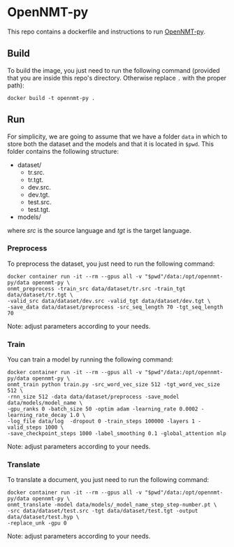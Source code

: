 # OpenNMT-py
This repo contains a dockerfile and instructions to run [OpenNMT-py](https://github.com/OpenNMT/OpenNMT-py).

## Build
To build the image, you just need to run the following command (provided that you are inside this repo's directory. Otherwise replace `.` with the proper path):

```
docker build -t opennmt-py .
```

## Run
For simplicity, we are going to assume that we have a folder `data` in which to store both the dataset and the models and that it is located in `$pwd`. This folder contains the following structure:

* dataset/
  * tr.src.
  * tr.tgt.
  * dev.src.
  * dev.tgt.
  * test.src.
  * test.tgt.
* models/

where *src* is the source language and *tgt* is the target language.

### Preprocess
To preprocess the dataset, you just need to run the following command:

```
docker container run -it --rm --gpus all -v "$pwd"/data:/opt/opennmt-py/data opennmt-py \
onmt_preprocess -train_src data/dataset/tr.src -train_tgt data/dataset/tr.tgt \
-valid_src data/dataset/dev.src -valid_tgt data/dataset/dev.tgt \
-save_data data/dataset/preprocess -src_seq_length 70 -tgt_seq_length 70
```

Note: adjust parameters according to your needs.

### Train
You can train a model by running the following command:

```
docker container run -it --rm --gpus all -v "$pwd"/data:/opt/opennmt-py/data opennmt-py \
onmt_train python train.py -src_word_vec_size 512 -tgt_word_vec_size 512 \
-rnn_size 512 -data data/dataset/preprocess -save_model data/models/model_name \
-gpu_ranks 0 -batch_size 50 -optim adam -learning_rate 0.0002 -learning_rate_decay 1.0 \
-log_file data/log  -dropout 0 -train_steps 100000 -layers 1 -valid_steps 1000 \
-save_checkpoint_steps 1000 -label_smoothing 0.1 -global_attention mlp
```
Note: adjust parameters according to your needs.

### Translate
To translate a document, you just need to run the following command:

```
docker container run -it --rm --gpus all -v "$pwd"/data:/opt/opennmt-py/data opennmt-py \
onmt_translate -model data/models/_model_name_step_step-number.pt \
-src data/dataset/test.src -tgt data/dataset/test.tgt -output data/dataset/test.hyp \
-replace_unk -gpu 0
```

Note: adjust parameters according to your needs.
